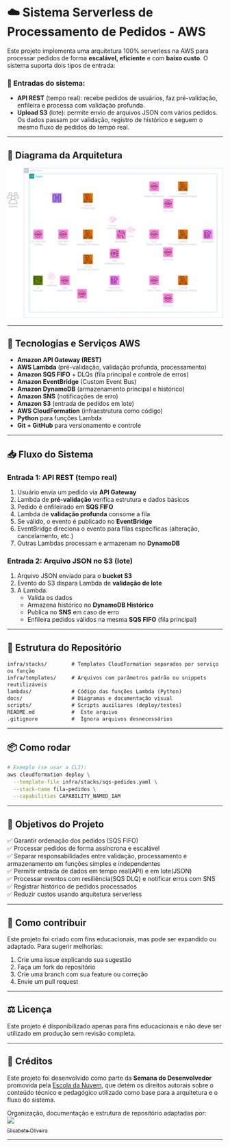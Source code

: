 # ☁️ Sistema Serverless de Processamento de Pedidos - AWS

Este projeto implementa uma arquitetura 100% serverless na AWS para processar pedidos de forma **escalável, eficiente** e com **baixo custo**. O sistema suporta dois tipos de entrada:

### 🔄 Entradas do sistema:

- **API REST** (tempo real): recebe pedidos de usuários, faz pré-validação, enfileira e processa com validação profunda.
- **Upload S3** (lote): permite envio de arquivos JSON com vários pedidos. Os dados passam por validação, registro de histórico e seguem o mesmo fluxo de pedidos do tempo real.

---

## 🧩 Diagrama da Arquitetura

![Arquitetura AWS](docs/arquitetura.png)

---

## 🔧 Tecnologias e Serviços AWS

- **Amazon API Gateway (REST)**
- **AWS Lambda** (pré-validação, validação profunda, processamento)
- **Amazon SQS FIFO** + DLQs (fila principal e controle de erros)
- **Amazon EventBridge** (Custom Event Bus)
- **Amazon DynamoDB** (armazenamento principal e histórico)
- **Amazon SNS** (notificações de erro)
- **Amazon S3** (entrada de pedidos em lote)
- **AWS CloudFormation** (infraestrutura como código)
- **Python** para funções Lambda
- **Git + GitHub** para versionamento e controle

---

## 📥 Fluxo do Sistema

### Entrada 1: API REST (tempo real)
1. Usuário envia um pedido via **API Gateway**
2. Lambda de **pré-validação** verifica estrutura e dados básicos
3. Pedido é enfileirado em **SQS FIFO**
4. Lambda de **validação profunda** consome a fila
5. Se válido, o evento é publicado no **EventBridge**
6. EventBridge direciona o evento para filas específicas (alteração, cancelamento, etc.)
7. Outras Lambdas processam e armazenam no **DynamoDB**

### Entrada 2: Arquivo JSON no S3 (lote)
1. Arquivo JSON enviado para o **bucket S3**
2. Evento do S3 dispara Lambda de **validação de lote**
3. A Lambda:
   - Valida os dados
   - Armazena histórico no **DynamoDB Histórico**
   - Publica no **SNS** em caso de erro
   - Enfileira pedidos válidos na mesma **SQS FIFO** (fila principal)

---

## 📁 Estrutura do Repositório

```plaintext
infra/stacks/        # Templates CloudFormation separados por serviço ou função
infra/templates/     # Arquivos com parâmetros padrão ou snippets reutilizáveis
lambdas/             # Código das funções Lambda (Python)
docs/                # Diagramas e documentação visual
scripts/             # Scripts auxiliares (deploy/testes)
README.md            #  Este arquivo
.gitignore           #  Ignora arquivos desnecessários
```

---

## 📦 Como rodar
```bash
# Exemplo (se usar a CLI):
aws cloudformation deploy \
  --template-file infra/stacks/sqs-pedidos.yaml \
  --stack-name fila-pedidos \
  --capabilities CAPABILITY_NAMED_IAM
```

---

## 🎯 Objetivos do Projeto
✅ Garantir ordenação dos pedidos (SQS FIFO)<br>
✅ Processar pedidos de forma assíncrona e escalável<br>
✅ Separar responsabilidades entre validação, processamento e armazenamento em funções simples e independentes<br>
✅ Permitir entrada de dados em tempo real(API) e em lote(JSON)<br>
✅ Processar eventos com resiliência(SQS DLQ) e notificar erros com SNS<br>
✅ Registrar histórico de pedidos processados<br>
✅ Reduzir custos usando arquitetura serverless<br>

---

## 🤝 Como contribuir
Este projeto foi criado com fins educacionais, mas pode ser expandido ou adaptado. Para sugerir melhorias:
1. Crie uma issue explicando sua sugestão
2. Faça um fork do repositório
3. Crie uma branch com sua feature ou correção
4. Envie um pull request

---

## ⚖️ Licença
Este projeto é disponibilizado apenas para fins educacionais e não deve ser utilizado em produção sem revisão completa.

---

## 🏫 Créditos

Este projeto foi desenvolvido como parte da **Semana do Desenvolvedor** promovida pela [Escola da Nuvem](https://escoladanuvem.org), que detém os direitos autorais sobre o conteúdo técnico e pedagógico utilizado como base para a arquitetura e o fluxo do sistema.

Organização, documentação e estrutura de repositório adaptadas por:<br>
[<img loading="lazy" src="https://avatars.githubusercontent.com/Elisabete-MO?v=4" width=115><br><sub>Elisabete Oliveira</sub>](https://github.com/Elisabete-MO)

---

